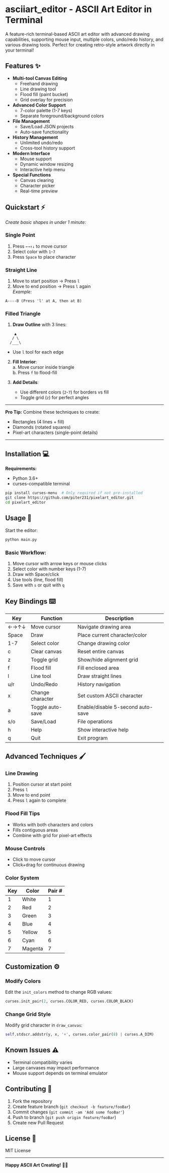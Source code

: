 # asciiart_editor - ASCII Art Editor in Terminal


A feature-rich terminal-based ASCII art editor with advanced drawing capabilities, supporting mouse input, multiple colors, undo/redo history, and various drawing tools. Perfect for creating retro-style artwork directly in your terminal!

## Features ✨

- **Multi-tool Canvas Editing**
  - Freehand drawing
  - Line drawing tool
  - Flood fill (paint bucket)
  - Grid overlay for precision
- **Advanced Color Support**
  - 7-color palette (1-7 keys)
  - Separate foreground/background colors
- **File Management**
  - Save/Load JSON projects
  - Auto-save functionality
- **History Management**
  - Unlimited undo/redo
  - Cross-tool history support
- **Modern Interface**
  - Mouse support
  - Dynamic window resizing
  - Interactive help menu
- **Special Functions**
  - Canvas clearing
  - Character picker
  - Real-time preview


## Quickstart ⚡  
*Create basic shapes in under 1 minute:*

### **Single Point**
1. Press `←→↑↓` to move cursor  
2. Select color with `1`-`7`  
3. Press `Space` to place character  

### **Straight Line**
1. Move to start position → Press `l`  
2. Move to end position → Press `l` again  
*Example:*  
```
A----B (Press 'l' at A, then at B)
```

### **Filled Triangle**
1. **Draw Outline** with 3 lines:  
```text
    ▲
   / \ 
  /___\
  ```
  
   - Use `l` tool for each edge  

2. **Fill Interior**:  
   a. Move cursor inside triangle  
   b. Press `f` to flood-fill  

3. **Add Details**:  
   - Use different colors (`2`-`7`) for borders vs fill  
   - Toggle grid (`z`) for perfect angles  

---

**Pro Tip:** Combine these techniques to create:  
- Rectangles (4 lines + fill)  
- Diamonds (rotated squares)  
- Pixel-art characters (single-point details)  

---

## Installation 💻

**Requirements:**
- Python 3.6+
- curses-compatible terminal

```bash
pip install curses-menu  # Only required if not pre-installed
git clone https://github.com/piter231/pixelart_editor.git
cd pixelart_editor
```

## Usage 🎨

Start the editor:
```bash
python main.py
```

### Basic Workflow:
1. Move cursor with arrow keys or mouse clicks
2. Select color with number keys (1-7)
3. Draw with Space/click
4. Use tools (line, flood fill)
5. Save with `s` or quit with `q`

## Key Bindings ⌨️

| Key | Function                  | Description                          |
|-----|---------------------------|--------------------------------------|
| ←→↑↓| Move cursor              | Navigate drawing area               |
| Space | Draw                   | Place current character/color       |
| 1-7  | Select color           | Change drawing color                |
| c    | Clear canvas            | Reset entire canvas                 |
| z    | Toggle grid            | Show/hide alignment grid            |
| f    | Flood fill             | Fill enclosed area                  |
| l    | Line tool              | Draw straight lines                 |
| u/r  | Undo/Redo              | History navigation                  |
| x    | Change character       | Set custom ASCII character          |
| a    | Toggle auto-save       | Enable/disable 5-second auto-save   |
| s/o  | Save/Load              | File operations                     |
| h    | Help                   | Show interactive help               |
| q    | Quit                   | Exit program                        |

## Advanced Techniques 🖌️

### Line Drawing
1. Position cursor at start point
2. Press `l`
3. Move to end point
4. Press `l` again to complete

### Flood Fill Tips
- Works with both characters and colors
- Fills contiguous areas
- Combine with grid for pixel-art effects

### Mouse Controls
- Click to move cursor
- Click+drag for continuous drawing

### Color System
| Key | Color      | Pair # |
|-----|------------|--------|
| 1   | White      | 1      |
| 2   | Red        | 2      |
| 3   | Green      | 3      |
| 4   | Blue       | 4      |
| 5   | Yellow     | 5      |
| 6   | Cyan       | 6      |
| 7   | Magenta    | 7      |

## Customization ⚙️

### Modify Colors
Edit the `init_colors` method to change RGB values:
```python
curses.init_pair(2, curses.COLOR_RED, curses.COLOR_BLACK)
```

### Change Grid Style
Modify grid character in `draw_canvas`:
```python
self.stdscr.addstr(y, x, '+', curses.color_pair(8) | curses.A_DIM)
```

## Known Issues ⚠️

- Terminal compatibility varies
- Large canvases may impact performance
- Mouse support depends on terminal emulator

## Contributing 🤝

1. Fork the repository
2. Create feature branch (`git checkout -b feature/fooBar`)
3. Commit changes (`git commit -am 'Add some fooBar'`)
4. Push to branch (`git push origin feature/fooBar`)
5. Create new Pull Request

## License 📄

MIT License 

---

**Happy ASCII Art Creating!** 🎨👾
